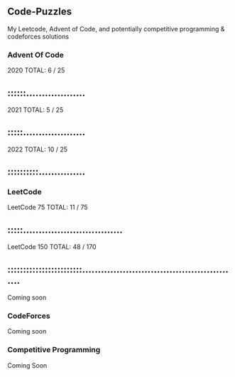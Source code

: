## Code-Puzzles
My Leetcode, Advent of Code, and potentially competitive programming & codeforces solutions

### Advent Of Code
2020 
TOTAL: 6 / 25
## ::::::...................

2021
TOTAL: 5 / 25
## :::::....................

2022
TOTAL: 10 / 25
## ::::::::::...............

### LeetCode

LeetCode 75
TOTAL: 11 / 75
## :::::................................

LeetCode 150
TOTAL: 48 / 170
## ::::::::::::::::::::::::...................................................

Coming soon

### CodeForces

Coming soon

### Competitive Programming

Coming Soon